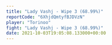 ```yaml
---
title: "Lady Vashj - Wipe 3 (68.99%)"
reportCode: "6XhjdQmtyfBJDVzN"
player: "Torinoo"
fight: "Lady Vashj - Wipe 3 (68.99%)"
date: 2021-10-03T19:05:08.133000+00:00
---
```

